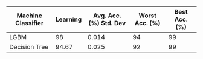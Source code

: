 | Machine Classifier   |   Learning |   Avg. Acc. (%) Std. Dev |   Worst Acc. (%) |   Best Acc. (%) |
|----------------------|------------|--------------------------|------------------|-----------------|
| LGBM                 |      98    |                    0.014 |               94 |              99 |
| Decision Tree        |      94.67 |                    0.025 |               92 |              99 |